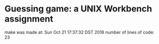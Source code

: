# Guessing game: a UNIX Workbench assignment
make was made at: 
Sun Oct 21 17:37:32 DST 2018
number of lines of code: 
23
